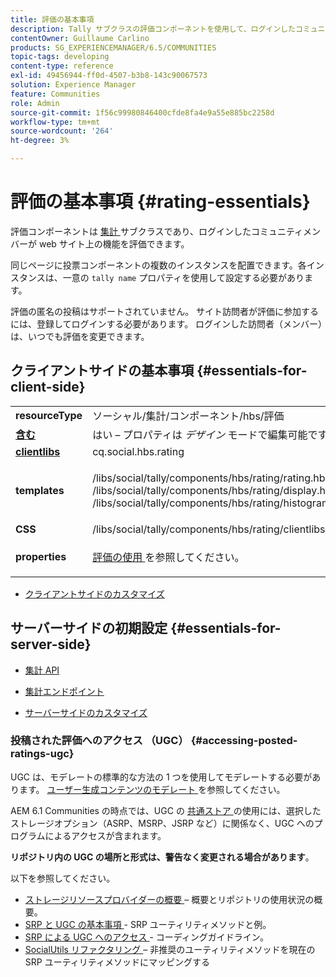 ```yaml
---
title: 評価の基本事項
description: Tally サブクラスの評価コンポーネントを使用して、ログインしたコミュニティメンバーが web サイト上の機能を評価する方法を説明します。
contentOwner: Guillaume Carlino
products: SG_EXPERIENCEMANAGER/6.5/COMMUNITIES
topic-tags: developing
content-type: reference
exl-id: 49456944-ff0d-4507-b3b8-143c90067573
solution: Experience Manager
feature: Communities
role: Admin
source-git-commit: 1f56c99980846400cfde8fa4e9a55e885bc2258d
workflow-type: tm+mt
source-wordcount: '264'
ht-degree: 3%

---
```


# 評価の基本事項 {#rating-essentials}

評価コンポーネントは [ 集計 ](tally.md) サブクラスであり、ログインしたコミュニティメンバーが web サイト上の機能を評価できます。

同じページに投票コンポーネントの複数のインスタンスを配置できます。各インスタンスは、一意の `tally name` プロパティを使用して設定する必要があります。

評価の匿名の投稿はサポートされていません。 サイト訪問者が評価に参加するには、登録してログインする必要があります。 ログインした訪問者（メンバー）は、いつでも評価を変更できます。

## クライアントサイドの基本事項 {#essentials-for-client-side}

<table>
 <tbody>
  <tr>
   <td> <strong>resourceType</strong></td>
   <td> ソーシャル/集計/コンポーネント/hbs/評価</td>
  </tr>
  <tr>
   <td> <a href="scf.md#add-or-include-a-communities-component"><strong> 含む </strong></a></td>
   <td>はい – プロパティは <i> デザイン </i> モードで編集可能です</td>
  </tr>
  <tr>
   <td> <a href="client-customize.md#clientlibs-for-scf"><strong>clientlibs</strong></a></td>
   <td> cq.social.hbs.rating</td>
  </tr>
  <tr>
   <td> <strong>templates</strong></td>
   <td><p> /libs/social/tally/components/hbs/rating/rating.hbs<br /> /libs/social/tally/components/hbs/rating/display.hbs<br /> /libs/social/tally/components/hbs/rating/histogram.hbs</p> </td>
  </tr>
  <tr>
   <td><strong>CSS</strong></td>
   <td> /libs/social/tally/components/hbs/rating/clientlibs/ratingcomponent.css</td>
  </tr>
  <tr>
   <td><strong>properties</strong></td>
   <td><p><a href="rating.md"> 評価の使用 </a> を参照してください。</p> </td>
  </tr>
 </tbody>
</table>

* [クライアントサイドのカスタマイズ](client-customize.md)

## サーバーサイドの初期設定 {#essentials-for-server-side}

* [ 集計 API](https://developer.adobe.com/experience-manager/reference-materials/6-5/javadoc/com/adobe/cq/social/tally/client/api/package-summary.html)

* [ 集計エンドポイント ](https://developer.adobe.com/experience-manager/reference-materials/6-5/javadoc/com/adobe/cq/social/tally/client/endpoints/package-summary.html)

* [サーバーサイドのカスタマイズ](server-customize.md)

### 投稿された評価へのアクセス （UGC） {#accessing-posted-ratings-ugc}

UGC は、モデレートの標準的な方法の 1 つを使用してモデレートする必要があります。
[ ユーザー生成コンテンツのモデレート ](moderate-ugc.md) を参照してください。

AEM 6.1 Communities の時点では、UGC の [ 共通ストア ](working-with-srp.md) の使用には、選択したストレージオプション（ASRP、MSRP、JSRP など）に関係なく、UGC へのプログラムによるアクセスが含まれます。

**リポジトリ内の UGC の場所と形式は、警告なく変更される場合があります**。

以下を参照してください。

* [ ストレージリソースプロバイダーの概要 ](srp.md) – 概要とリポジトリの使用状況の概要。
* [SRP と UGC の基本事項 ](srp-and-ugc.md) - SRP ユーティリティメソッドと例。
* [SRP による UGC へのアクセス ](accessing-ugc-with-srp.md) - コーディングガイドライン。
* [SocialUtils リファクタリング ](socialutils.md) – 非推奨のユーティリティメソッドを現在の SRP ユーティリティメソッドにマッピングする
